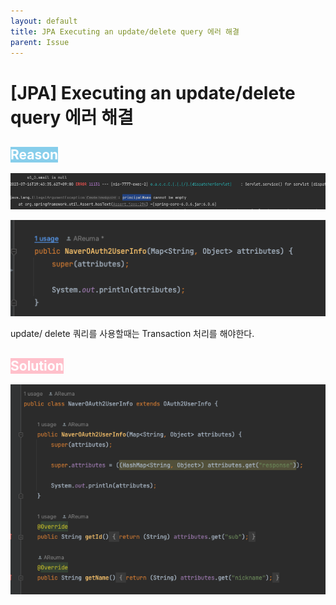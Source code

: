 ```yaml
---
layout: default
title: JPA Executing an update/delete query 에러 해결
parent: Issue
---
```

    
# [JPA] Executing an update/delete query 에러 해결  

## <span style="background-color:skyblue; color: white">Reason</span>
![error.png](/assets/images/Issue/Issue2/error.png)
    
![before.png](/assets/images/Issue/Issue2/before.png)

update/ delete 쿼리를 사용할때는 Transaction 처리를 해야한다.  


## <span style="background-color:pink; color: white"> Solution </span>
![after.png](/assets/images/Issue/Issue2/after.png)